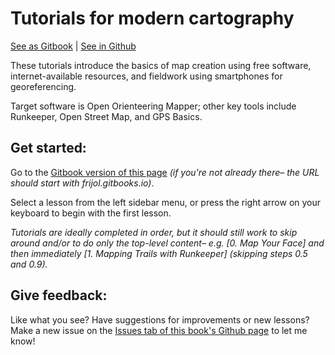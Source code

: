 # Tutorials for modern cartography

[See as Gitbook](https://frijol.gitbooks.io/orienteering-software-tutorials/content/) | [See in Github](https://github.com/Frijol/orienteering-immersion)

These tutorials introduce the basics of map creation using free software, internet-available resources, and fieldwork using smartphones for georeferencing.

Target software is Open Orienteering Mapper; other key tools include Runkeeper, Open Street Map, and GPS Basics.

## Get started:

Go to the [Gitbook version of this page](https://frijol.gitbooks.io/orienteering-software-tutorials/content/) *(if you're not already there– the URL should start with frijol.gitbooks.io)*.

Select a lesson from the left sidebar menu, or press the right arrow on your keyboard to begin with the first lesson.

*Tutorials are ideally completed in order, but it should still work to skip around and/or to do only the top-level content– e.g. [0. Map Your Face] and then immediately [1. Mapping Trails with Runkeeper] (skipping steps 0.5 and 0.9).*

## Give feedback:

Like what you see? Have suggestions for improvements or new lessons? Make a new issue on the [Issues tab of this book's Github page](https://github.com/Frijol/orienteering-immersion/issues) to let me know!
